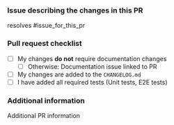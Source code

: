 <!-- Please provide all the information below.  -->

### Issue describing the changes in this PR

resolves #issue_for_this_pr

### Pull request checklist

* [ ] My changes **do not** require documentation changes
    * [ ] Otherwise: Documentation issue linked to PR
* [ ] My changes are added to the `CHANGELOG.md`
* [ ] I have added all required tests (Unit tests, E2E tests)

<!-- Optional: delete if not applicable  -->
### Additional information

Additional PR information